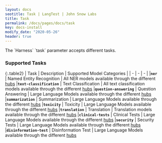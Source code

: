 ```yaml
---
layout: docs
seotitle: Task | LangTest | John Snow Labs
title: Task
permalink: /docs/pages/docs/task
key: docs-install
modify_date: "2020-05-26"
header: true
---
```


<div class="main-docs" markdown="1"><div class="h3-box" markdown="1">
The `Harness` `task` parameter accepts different tasks.

### Supported Tasks

{:.table2}
| Task  | Description | Supported Model Categories |
| - | - | - |
|**`ner`** | Named Entity Recognition | All NER models available through the different [hubs](https://langtest.org/docs/pages/docs/hub)
|**`text-classification`** | Text Classification | All text classification models available through the different [hubs](https://langtest.org/docs/pages/docs/hub)
|**`question-answering`** | Question Answering | Large Language Models available through the different [hubs](https://langtest.org/docs/pages/docs/hub)
|**`summarization`** | Summarization | Large Language Models available through the different [hubs](https://langtest.org/docs/pages/docs/hub)
|**`toxicity`** | Toxicity | Large Language Models available through the different [hubs](https://langtest.org/docs/pages/docs/hub)
|**`translation`** | Translation | Translation models available through the different [hubs](https://langtest.org/docs/pages/docs/hub)
|**`clinical-tests`** | Clinical Tests | Large Language Models available through the different [hubs](https://langtest.org/docs/pages/docs/hub)
|**`security`** | Security Tests | Large Language Models available through the different [hubs](https://langtest.org/docs/pages/docs/hub)
|**`disinformation-test`** | Disinformation Test | Large Language Models available through the different [hubs](https://langtest.org/docs/pages/docs/hub)

</div><div class="h3-box" markdown="1">


</div></div>